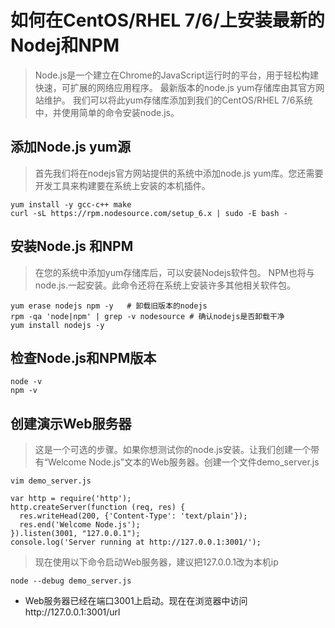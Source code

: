 # 如何在CentOS/RHEL 7/6/上安装最新的Nodej和NPM

> Node.js是一个建立在Chrome的JavaScript运行时的平台，用于轻松构建快速，可扩展的网络应用程序。 最新版本的node.js yum存储库由其官方网站维护。 我们可以将此yum存储库添加到我们的CentOS/RHEL 7/6系统中，并使用简单的命令安装node.js。

## 添加Node.js yum源

> 首先我们将在nodejs官方网站提供的系统中添加node.js yum库。您还需要开发工具来构建要在系统上安装的本机插件。

```
yum install -y gcc-c++ make
curl -sL https://rpm.nodesource.com/setup_6.x | sudo -E bash -
```

## 安装Node.js 和NPM

> 在您的系统中添加yum存储库后，可以安装Nodejs软件包。 NPM也将与node.js.一起安装。此命令还将在系统上安装许多其他相关软件包。

```
yum erase nodejs npm -y   # 卸载旧版本的nodejs
rpm -qa 'node|npm' | grep -v nodesource # 确认nodejs是否卸载干净
yum install nodejs -y
```

## 检查Node.js和NPM版本

```
node -v
npm -v
```

## 创建演示Web服务器

> 这是一个可选的步骤。如果你想测试你的node.js安装。让我们创建一个带有“Welcome Node.js”文本的Web服务器。创建一个文件demo_server.js

```
vim demo_server.js

var http = require('http');
http.createServer(function (req, res) {
  res.writeHead(200, {'Content-Type': 'text/plain'});
  res.end('Welcome Node.js');
}).listen(3001, "127.0.0.1");
console.log('Server running at http://127.0.0.1:3001/');
```

> 现在使用以下命令启动Web服务器，建议把127.0.0.1改为本机ip

```
node --debug demo_server.js
```

- Web服务器已经在端口3001上启动。现在在浏览器中访问http://127.0.0.1:3001/url
